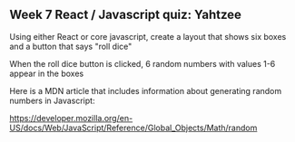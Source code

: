 ## Week 7 React / Javascript quiz: Yahtzee

Using either React or core javascript, create a layout that shows six boxes
and a button that says "roll dice"

When the roll dice button is clicked, 6 random numbers with values 1-6 appear
in the boxes

Here is a MDN article that includes information about generating random numbers
in Javascript:

https://developer.mozilla.org/en-US/docs/Web/JavaScript/Reference/Global_Objects/Math/random
